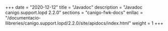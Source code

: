 +++
date        = "2020-12-12"
title       = "Javadoc"
description = "Javadoc canigo.support.lopd 2.2.0"
sections    = "canigo-fwk-docs"
enllac		= "/documentacio-llibreries/canigo.support.lopd/2.2.0/site/apidocs/index.html"
weight		= 1
+++
